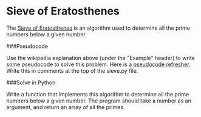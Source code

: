 Sieve of Eratosthenes
=====================

The [Sieve of Eratosthenes](http://en.wikipedia.org/wiki/Sieve_of_Eratosthenes) is an algorithm used to determine all the prime numbers below a given number.

###Pseudocode

Use the wikipedia explanation above (under the "Example" header) to write some pseudocode to solve this problem. Here is a [pseudocode refresher](http://www.unf.edu/~broggio/cop2221/2221pseu.htm). Write this in comments at the top of the sieve.py file.

###Solve in Python

Write a function that implements this algorithm to determine all the prime numbers below a given number. The program should take a number as an argument, and return an array of all the primes.